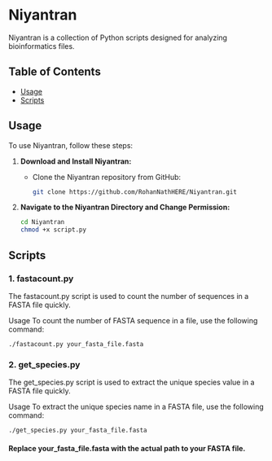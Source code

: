 # Niyantran

Niyantran is a collection of Python scripts designed for analyzing bioinformatics files.

## Table of Contents

- [Usage](#Usage)
- [Scripts](#Scripts)

## Usage

To use Niyantran, follow these steps:

1. **Download and Install Niyantran:**
   - Clone the Niyantran repository from GitHub:

     ```bash
     git clone https://github.com/RohanNathHERE/Niyantran.git
     ```

2. **Navigate to the Niyantran Directory and Change Permission:**

   ```bash
   cd Niyantran
   chmod +x script.py
   ```

## Scripts

### 1. fastacount.py

The fastacount.py script is used to count the number of sequences in a FASTA file quickly.

Usage
To count the number of FASTA sequence in a file, use the following command:

```
./fastacount.py your_fasta_file.fasta
```

### 2. get_species.py

The get_species.py script is used to extract the unique species value in a FASTA file quickly.

Usage
To extract the unique species name in a FASTA file, use the following command:

```
./get_species.py your_fasta_file.fasta
```

#### Replace your_fasta_file.fasta with the actual path to your FASTA file.